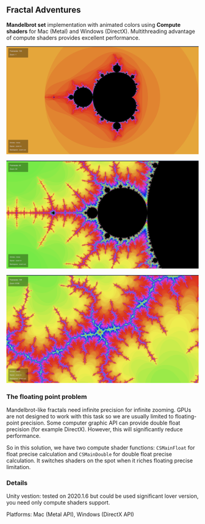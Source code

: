 ## Fractal Adventures

<b>Mandelbrot set</b> implementation with animated colors using <b>Compute shaders</b> for Mac (Metal) and Windows (DirectX). Multithreading advantage of compute shaders provides excellent performance.

![Screenshots1](https://github.com/markosavchuk/FractalAdventures/blob/main/FractalAdventures/Screenshots/Screenshots1.png)

![Screenshots1](https://github.com/markosavchuk/FractalAdventures/blob/main/FractalAdventures/Screenshots/Screenshots2.png)

![Screenshots1](https://github.com/markosavchuk/FractalAdventures/blob/main/FractalAdventures/Screenshots/Screenshots3.png)

### The floating point problem

Mandelbrot-like fractals need infinite precision for infinite zooming. GPUs are not designed to work with this task so we are usually limited to floating-point precision. Some computer graphic API can provide double float precision (for example DirectX). However, this will significantly reduce performance.

So in this solution, we have two compute shader functions: `CSMainFloat` for float precise calculation and `CSMainDouble` for double float precise calculation. It switches shaders on the spot when it riches floating precise limitation.

### Details

Unity vestion: tested on 2020.1.6 but could be used significant lover version, you need only compute shaders support.

Platforms: Mac (Metal API), Windows (DirectX API)
